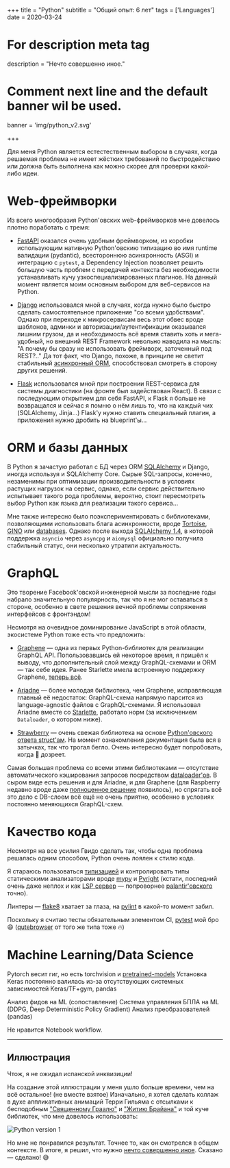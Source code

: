 +++
title = "Python"
subtitle = "Общий опыт: 6 лет"
tags = ['Languages']
date = 2020-03-24

# For description meta tag
description = "Нечто совершенно иное."

# Comment next line and the default banner wil be used.
banner = 'img/python_v2.svg'

+++

Для меня Python является естестественным выбором в случаях, когда решаемая проблема не имеет жёстких требований по быстродействию или должна быть выполнена как можно скорее для проверки какой-либо идеи.

# Web-фреймворки

Из всего многообразия Python'овских web-фреймворков мне довелось плотно поработать с тремя:

- [FastAPI](https://fastapi.tiangolo.com/) оказался очень удобным фреймворком, из коробки использующим нативную Python'овскию типизацию во имя runtime валидации (pydantic), всестороннюю асинхронность (ASGI) и интеграцию с `pytest`, а Dependency Injection позволяет решить большую часть проблем с передачей контекста без необходимости устанавливать кучу узкоспециализированных плагинов. На данный момент является моим основным выбором для веб-сервисов на Python.

- [Django](https://www.djangoproject.com/) использовался мной в случаях, когда нужно было быстро сделать самостоятельное приложение "со всеми удобствами". Однако при переходе к микросервисам весь этот обвес вроде шаблонов, админки и авторизации/аутентификации оказывался лишним грузом, да и необходимость всё время ставить хоть и мега-удобный, но внешний REST Framework невольно наводила на мысль: "А почему бы сразу не использовать фреймворк, заточенный под REST?.." Да тот факт, что Django, похоже, в принципе не светит стабильный [асинхронный ORM](https://docs.djangoproject.com/en/3.1/topics/async/#async-safety), способствовал смотреть в сторону других решений.

- [Flask](https://flask.palletsprojects.com/en/1.1.x/) использовался мной при построении REST-сервиса для системы диагностики (на фронте был задействован React). В связи с последующим открытием для себя FastAPI, к Flask я больше не возвращался и сейчас я помню о нём лишь то, что на каждый чих (SQLAlchemy, Jinja...) Flask'у нужно ставить специальный плагин, а приложения нужно дробить на blueprint'ы...

# ORM и базы данных

В Python я зачастую работал с БД через ORM [SQLAlchemy](https://www.sqlalchemy.org/) и Django, иногда используя и SQLAlchemy Core. Сырые SQL-запросы, конечно, незаменимы при оптимизации производительности в условиях растущих нагрузок на сервис, однако, если сервис действительно испытывает такого рода проблемы, вероятно, стоит пересмотреть выбор Python как языка для реализации такого сервиса...

Мне также интересно было поэкспериментировать с библиотеками, позволяющими использовать блага асинхронности, вроде [Tortoise](https://tortoise-orm.readthedocs.io/en/latest/), [GINO](https://python-gino.org/) или [databases](https://www.encode.io/databases/). Однако после выхода [SQLAlchemy 1.4](https://www.sqlalchemy.org/blog/2021/03/15/sqlalchemy-1.4.0-released/), в которой поддержка `asyncio` через `asyncpg` и `aiomysql` официально получила стабильный статус, они несколько утратили актуальность.

# GraphQL

Это творение Facebook'овской инженерной мысли за последние годы набрало значительную популярность, так что я не мог оставаться в стороне, особенно в свете решения вечной проблемы сопряжения интерфейсов с фронтэндом!

Несмотря на очевидное доминирование JavaScript в этой области, экосистеме Python тоже есть что предложить:

- [Graphene](https://graphene-python.org/) — одна из первых Python-библиотек для реализации GraphQL API. Попользовавшись ей некоторое время, я пришёл к выводу, что дополнительный слой между GraphQL-схемами и ORM — так себе идея. Ранее Starlette имела встроенную поддержку Graphene, [теперь всё](https://github.com/encode/starlette/pull/1135).

- [Ariadne](https://ariadnegraphql.org/) — более молодая библиотека, чем Graphene, исправляющая главный её недостаток: GraphQL-схема напрямую парсится из language-agnostic файлов с GraphQL-схемами. Я использовал Ariadne вместе со [Starlette](https://ariadnegraphql.org/docs/starlette-integration), работало норм (за исключением `Dataloader`, о котором ниже).

- [Strawberry](https://strawberry.rocks/) — очень свежая библиотека на основе [Python'овского ответа struct'ам](https://docs.python.org/3/library/dataclasses.html). На момент ознакомления документация была вся в затычках, так что трогал бегло. Очень интересно будет попробовать, когда 🍓 дозреет.

Самая большая проблема со всеми этими библиотеками — отсутствие автоматического кэширования запросов посредством [dataloader'ов](https://github.com/graphql/dataloader). В сыром виде есть решения и для Ariadne, и для Graphene (для Raspberry недавно вроде даже [полноценное решение](https://strawberry.rocks/docs/features/dataloaders) появилось), но спрягать всё это дело с DB-слоем всё ещё не очень приятно, особенно в условиях постоянно меняющихся GraphQL-схем.

# Качество кода

Несмотря на все усилия Гвидо сделать так, чтобы одна проблема решалась одним способом, Python очень лоялен к стилю кода.

Я стараюсь пользоваться [типизацией](https://docs.python.org/3/library/typing.html) и контролировать типы статическими анализаторами вроде [mypy](https://github.com/python/mypy) и [Pyright](https://github.com/microsoft/pyright) (кстати, последний очень даже неплох и как [LSP сервер](https://github.com/emacs-lsp/lsp-pyright) — попроворнее [palantir'овского](https://github.com/palantir/python-language-server) точно).

Линтеры — [flake8](https://flake8.pycqa.org/en/latest/) хватает за глаза, на [pylint](https://www.pylint.org/) в какой-то момент забил.

Поскольку я считаю тесты обязательным элементом CI, [pytest](https://docs.pytest.org/en/stable/) мой бро 😄 ([qutebrowser](https://qutebrowser.org/) от того же типа тоже 🔥)

# Machine Learning/Data Science

Pytorch весит гиг, но есть torchvision и [pretrained-models](https://github.com/Cadene/pretrained-models.pytorch#installation)
Установка Keras постоянно валилась из-за отсутствующих системных зависимостей
Keras/TF+gym, pandas

Анализ фидов на ML (сопоставление)
Система управления БПЛА на ML (DDPG, Deep Deterministic Policy Gradient)
Анализ преобразователей (pandas)

Не нравится Notebook workflow.

___
## Иллюстрация

Чтож, я не ожидал испанской инквизиции!

На создание этой иллюстрации у меня ушло больше времени, чем на всё остальное! (не вместе взятое) Изначально, я хотел сделать коллаж в духе аппликативных анимаций Терри Гильяма с отсылками к бесподобным ["Священному Граалю"](https://en.wikipedia.org/wiki/Monty_Python_and_the_Holy_Grail) и ["Житию Брайана"](https://en.wikipedia.org/wiki/Monty_Python's_Life_of_Brian) и той куче библиотек, что мне довелось использовать:

![Python version 1](/img/python.png)

Но мне не понравился результат. Точнее то, как он смотрелся в общем контексте. В итоге, я решил, что нужно [нечто совершенно иное](https://en.wikipedia.org/wiki/And_Now_for_Something_Completely_Different). Сказано — сделано! 😅
